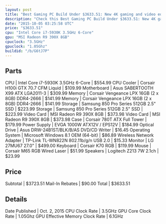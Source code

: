 ```yaml
---
layout: post
title: "Best Gaming PC Build Under $3633.51: New 4K gaming and video editing build!!!!!"
description: "Check this Best Gaming PC Build Under $3633.51: New 4K gaming and video editing build!!!!!. CPU: Intel Core i7-5930K 3.5GHz 6-Core, CPU Cooler: Corsair H100i GTX 70.7 CFM "
date: "2015-10-05 03:25:58 UTC"
price: "$3633.51"
cpu: "Intel Core i7-5930K 3.5GHz 6-Core"
gpu: "MSI Radeon R9 390X 8GB"
cpuclock: "3.5GHz"
gpuclock: "1.05Ghz"
buildid: "/b/G6tJ7P"
---
```


## Parts

CPU | Intel Core i7-5930K 3.5GHz 6-Core | $554.99
CPU Cooler | Corsair H100i GTX 70.7 CFM Liquid | $109.99
Motherboard | Asus SABERTOOTH X99 ATX LGA2011-3 | $309.99
Memory | Corsair Vengeance LPX 16GB (2 x 8GB) DDR4-2666 | $141.99
Memory | Corsair Vengeance LPX 16GB (2 x 8GB) DDR4-2666 | $141.99
Storage | Samsung 850 Pro Series 512GB 2.5" SSD | $223.99
Storage | Samsung 850 Pro Series 512GB 2.5" SSD | $223.99
Video Card | MSI Radeon R9 390X 8GB | $373.98
Video Card | MSI Radeon R9 390X 8GB | $373.98
Case | Corsair 780T ATX Full Tower | $179.99
Power Supply | EVGA 1000W ATX12V / EPS12V | $184.99
Optical Drive | Asus DRW-24B1ST/BLK/B/AS DVD/CD Writer | $16.45
Operating System | Microsoft Windows 8.1 OEM (64-bit) | $86.89
Wireless Network Adapter | TP-Link TL-WN822N 802.11b/g/n USB 2.0 | $15.33
Monitor | LG 27MU67 27.0" | $499.00
Keyboard | Corsair K70 RGB | $119.99
Mouse | Corsair M65 RGB Wired Laser | $51.99
Speakers | Logitech Z213 7W 2.1ch | $23.99

## Price

Subtotal | $3723.51
Mail-In Rebates | $90.00
Total | $3633.51

## Details

Date Published | Oct. 2, 2015
CPU Clock Rate | 3.5GHz
GPU Core Clock Rate | 1.05Ghz
GPU Effective Memory Clock Rate | 6.1GHz